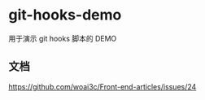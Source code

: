 # git-hooks-demo
用于演示 git hooks 脚本的 DEMO

## 文档
https://github.com/woai3c/Front-end-articles/issues/24
